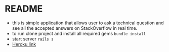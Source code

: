 # README
* this is simple application that allows user to ask a technical question and see all the accepted answers on StackOverflow in real time.
* to run clone project and install all required gems ```bundle install```
* start server ``` rails s ```
* [Heroku link](https://daps-stackexchange.herokuapp.com/)
